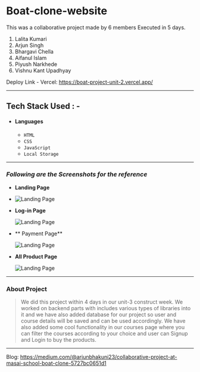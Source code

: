 
# Boat-clone-website

This was a collaborative project made by 6 members Executed in 5 days.
1) Lalita Kumari
2) Arjun Singh 
3) Bhargavi Chella
4) Aifanul Islam
5) Piyush Narkhede
6) Vishnu Kant Upadhyay

  Deploy Link -
  Vercel: https://boat-project-unit-2.vercel.app/


---

## Tech Stack Used : -

- #### Languages
  - `HTML`
  - `CSS`
  - `JavaScript `
  - `Local Storage`
  
---

### _Following are the Screenshots for the reference_

- **Landing Page**
-
  ![Landing Page](https://miro.medium.com/max/786/0*uWlyqU8SDZTyWr78)

- **Log-in Page**

  ![Landing Page](https://miro.medium.com/max/786/0*if8E3R7wPdOEVVNu.png)

- ** Payment Page**

  ![Landing Page](https://miro.medium.com/max/786/0*b8P8SFQkKAO15Aqv.png)


- **All Product Page**

  ![Landing Page](https://miro.medium.com/max/786/0*lmgbsQDo-ESS_tzA)

---

### About Project

> We did this project within 4 days in our unit-3 construct week. We worked on backend parts with includes various types of libraries into it and we have also added database for our project so user and course details will be saved and can be used accordingly. We have also added some cool functionality in our courses page where you can filter the courses according to your choice and user can Signup and Login to buy the products.

---

Blog:
https://medium.com/@arjunbhakuni23/collaborative-project-at-masai-school-boat-clone-5727bc0651d1
